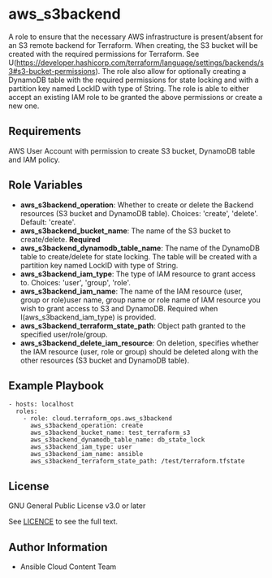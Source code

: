 # aws_s3backend

A role to ensure that the necessary AWS infrastructure is present/absent for an S3 remote backend for Terraform.
When creating, the S3 bucket will be created with the required permissions for Terraform. See U(https://developer.hashicorp.com/terraform/language/settings/backends/s3#s3-bucket-permissions).
The role also allow for optionally creating a DynamoDB table with the required permissions for state locking and with a partition key named LockID with type of String.
The role is able to either accept an existing IAM role to be granted the above permissions or create a new one.

## Requirements

AWS User Account with permission to create S3 bucket, DynamoDB table and IAM policy.

## Role Variables

- **aws_s3backend_operation**: Whether to create or delete the Backend resources (S3 bucket and DynamoDB table). Choices: 'create', 'delete'. Default: 'create'.
- **aws_s3backend_bucket_name**: The name of the S3 bucket to create/delete. **Required**
- **aws_s3backend_dynamodb_table_name**: The name of the DynamoDB table to create/delete for state locking. The table will be created with a partition key named LockID with type of String.
- **aws_s3backend_iam_type**: The type of IAM resource to grant access to. Choices: 'user', 'group', 'role'.
- **aws_s3backend_iam_name**: The name of the IAM resource (user, group or role)user name, group name or role name of IAM resource you wish to grant access to S3 and DynamoDB. Required when I(aws_s3backend_iam_type) is provided.
- **aws_s3backend_terraform_state_path**: Object path granted to the specified user/role/group.
- **aws_s3backend_delete_iam_resource**: On deletion, specifies whether the IAM resource (user, role or group) should be deleted along with the other resources (S3 bucket and DynamoDB table).

## Example Playbook

    - hosts: localhost
      roles:
        - role: cloud.terraform_ops.aws_s3backend
          aws_s3backend_operation: create
          aws_s3backend_bucket_name: test_terraform_s3
          aws_s3backend_dynamodb_table_name: db_state_lock
          aws_s3backend_iam_type: user
          aws_s3backend_iam_name: ansible
          aws_s3backend_terraform_state_path: /test/terraform.tfstate

## License

GNU General Public License v3.0 or later

See [LICENCE](https://github.com/ansible-collections/cloud.terraform_ops/blob/main/LICENSE) to see the full text.

## Author Information

- Ansible Cloud Content Team
